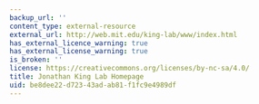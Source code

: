 ```yaml
---
backup_url: ''
content_type: external-resource
external_url: http://web.mit.edu/king-lab/www/index.html
has_external_licence_warning: true
has_external_license_warning: true
is_broken: ''
license: https://creativecommons.org/licenses/by-nc-sa/4.0/
title: Jonathan King Lab Homepage
uid: be8dee22-d723-43ad-ab81-f1fc9e4989df
---
```

